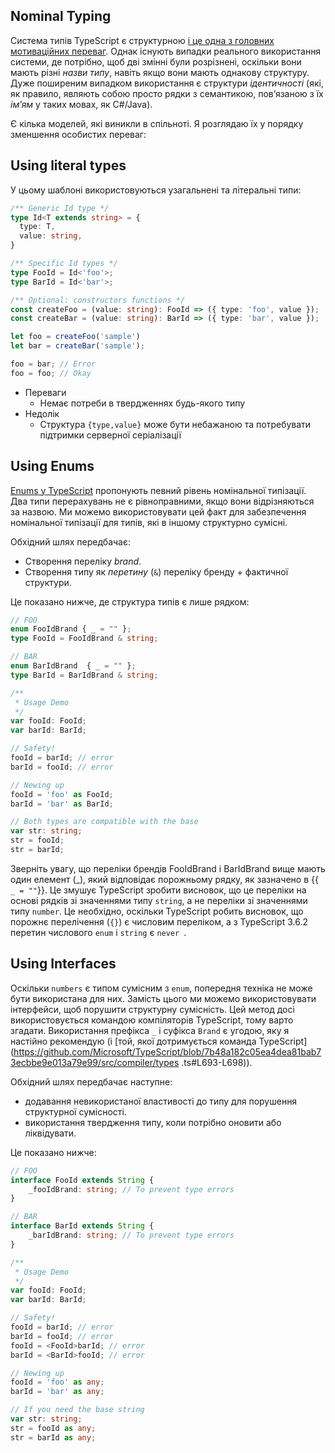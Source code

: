 ## Nominal Typing
Система типів TypeScript є структурною [і це одна з головних мотиваційних переваг](../why-typescript.md). Однак існують випадки реального використання системи, де потрібно, щоб дві змінні були розрізнені, оскільки вони мають різні *назви типу*, навіть якщо вони мають однакову структуру. Дуже поширеним випадком використання є структури *ідентичності* (які, як правило, являють собою просто рядки з семантикою, пов’язаною з їх *ім’ям* у таких мовах, як C#/Java).

Є кілька моделей, які виникли в спільноті. Я розглядаю їх у порядку зменшення особистих переваг:

## Using literal types

У цьому шаблоні використовуються узагальнені та літеральні типи:

```ts
/** Generic Id type */
type Id<T extends string> = {
  type: T,
  value: string,
}

/** Specific Id types */
type FooId = Id<'foo'>;
type BarId = Id<'bar'>;

/** Optional: constructors functions */
const createFoo = (value: string): FooId => ({ type: 'foo', value });
const createBar = (value: string): BarId => ({ type: 'bar', value });

let foo = createFoo('sample')
let bar = createBar('sample');

foo = bar; // Error
foo = foo; // Okay
```

* Переваги
   - Немає потреби в твердженнях будь-якого типу
* Недолік
   - Структура `{type,value}` може бути небажаною та потребувати підтримки серверної серіалізації

## Using Enums
[Enums у TypeScript](../enums.md) пропонують певний рівень номінальної типізації. Два типи перерахувань не є рівноправними, якщо вони відрізняються за назвою. Ми можемо використовувати цей факт для забезпечення номінальної типізації для типів, які в іншому структурно сумісні.

Обхідний шлях передбачає:
* Створення переліку *brand*.
* Створення типу як *перетину* (`&`) переліку бренду + фактичної структури.

Це показано нижче, де структура типів є лише рядком:

```ts
// FOO
enum FooIdBrand { _ = "" };
type FooId = FooIdBrand & string;

// BAR
enum BarIdBrand  { _ = "" };
type BarId = BarIdBrand & string;

/**
 * Usage Demo
 */
var fooId: FooId;
var barId: BarId;

// Safety!
fooId = barId; // error
barId = fooId; // error

// Newing up
fooId = 'foo' as FooId;
barId = 'bar' as BarId;

// Both types are compatible with the base
var str: string;
str = fooId;
str = barId;
```

Зверніть увагу, що переліки брендів FooIdBrand і BarIdBrand вище мають один елемент (_), який відповідає порожньому рядку, як зазначено в {{` _ = ""`}}. Це змушує TypeScript зробити висновок, що це переліки на основі рядків зі значеннями типу ``string``, а не переліки зі значеннями типу ``number``. Це необхідно, оскільки TypeScript робить висновок, що порожнє перелічення (``{}``) є числовим переліком, а з TypeScript 3.6.2 перетин числового ``enum`` і ``string`` є ``never ``.

## Using Interfaces

Оскільки `numbers` є типом сумісним з `enum`, попередня техніка не може бути використана для них. Замість цього ми можемо використовувати інтерфейси, щоб порушити структурну сумісність. Цей метод досі використовується командою компіляторів TypeScript, тому варто згадати. Використання префікса `_` і суфікса `Brand` є угодою, яку я настійно рекомендую (і [той, якої дотримується команда TypeScript](https://github.com/Microsoft/TypeScript/blob/7b48a182c05ea4dea81bab73ecbbe9e013a79e99/src/compiler/types .ts#L693-L698)).

Обхідний шлях передбачає наступне:
* додавання невикористаної властивості до типу для порушення структурної сумісності.
* використання твердження типу, коли потрібно оновити або ліквідувати.

Це показано нижче:

```ts
// FOO
interface FooId extends String {
    _fooIdBrand: string; // To prevent type errors
}

// BAR
interface BarId extends String {
    _barIdBrand: string; // To prevent type errors
}

/**
 * Usage Demo
 */
var fooId: FooId;
var barId: BarId;

// Safety!
fooId = barId; // error
barId = fooId; // error
fooId = <FooId>barId; // error
barId = <BarId>fooId; // error

// Newing up
fooId = 'foo' as any;
barId = 'bar' as any;

// If you need the base string
var str: string;
str = fooId as any;
str = barId as any;
```
